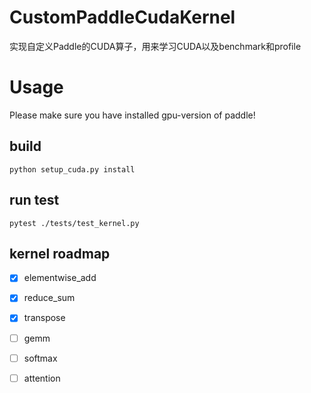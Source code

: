 # CustomPaddleCudaKernel
实现自定义Paddle的CUDA算子，用来学习CUDA以及benchmark和profile

# Usage
Please make sure you have installed gpu-version of paddle!
## build
```
python setup_cuda.py install
```
## run test
```
pytest ./tests/test_kernel.py
```

## kernel roadmap

- [x] elementwise_add
- [x] reduce_sum
- [x] transpose
- [ ] gemm
- [ ] softmax
- [ ] attention


